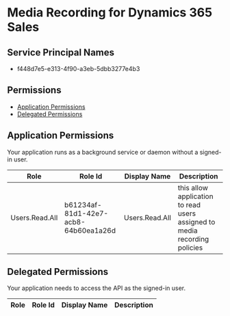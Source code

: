 # Media Recording for Dynamics 365 Sales
## Service Principal Names
- f448d7e5-e313-4f90-a3eb-5dbb3277e4b3

 ## Permissions
- [Application Permissions](#application-permissions)
- [Delegated Permissions](#delegated-permissions)

## Application Permissions
Your application runs as a background service or daemon without a signed-in user.

| Role | Role Id | Display Name | Description |
|---|---|---|---|
| Users.Read.All | b61234af-81d1-42e7-acb8-64b60ea1a26d | Users.Read.All | this allow application to read users assigned to media recording policies |

## Delegated Permissions
Your application needs to access the API as the signed-in user. 

| Role | Role Id | Display Name | Description |
|---|---|---|---|

